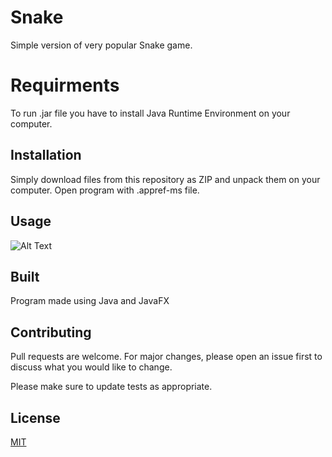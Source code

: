 # Snake

Simple version of very popular Snake game.

# Requirments
To run .jar file you have to install Java Runtime Environment on your computer.

## Installation

Simply download files from this repository as ZIP and unpack them on your computer. 
Open program with .appref-ms file.

## Usage
![Alt Text](http://g.recordit.co/8HuPeMiw59.gif)


## Built

Program made using Java and JavaFX

## Contributing
Pull requests are welcome. For major changes, please open an issue first to discuss what you would like to change.

Please make sure to update tests as appropriate.

## License
[MIT](https://choosealicense.com/licenses/mit/)
